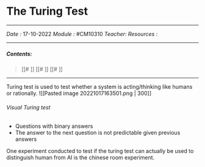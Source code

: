 # The Turing Test
---
*Date :*  17-10-2022 
*Module :* #CM10310 
*Teacher*: 
*Resources :*

---
##### Contents: 
> [[# ]]
> [[# ]]
> [[# ]]
> 
--- 

Turing test is used to test whether a system is acting/thinking like humans or rationally. 
![[Pasted image 20221017163501.png | 300]]

###### Visual Turing test
- Questions with binary answers 
- The answer to the next question is not predictable given previous answers

One experiment conducted to test if the turing test can actually be used to distinguish human from AI is the chinese room experiment. 

